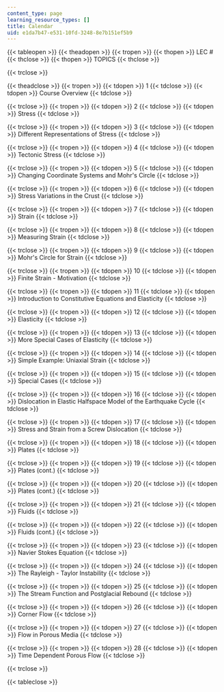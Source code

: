 ```yaml
---
content_type: page
learning_resource_types: []
title: Calendar
uid: e1da7b47-e531-10fd-3248-8e7b151ef5b9
---
```


{{< tableopen >}}
{{< theadopen >}}
{{< tropen >}}
{{< thopen >}}
LEC #
{{< thclose >}}
{{< thopen >}}
TOPICS
{{< thclose >}}

{{< trclose >}}

{{< theadclose >}}
{{< tropen >}}
{{< tdopen >}}
1
{{< tdclose >}}
{{< tdopen >}}
Course Overview
{{< tdclose >}}

{{< trclose >}}
{{< tropen >}}
{{< tdopen >}}
2
{{< tdclose >}}
{{< tdopen >}}
Stress
{{< tdclose >}}

{{< trclose >}}
{{< tropen >}}
{{< tdopen >}}
3
{{< tdclose >}}
{{< tdopen >}}
Different Representations of Stress
{{< tdclose >}}

{{< trclose >}}
{{< tropen >}}
{{< tdopen >}}
4
{{< tdclose >}}
{{< tdopen >}}
Tectonic Stress
{{< tdclose >}}

{{< trclose >}}
{{< tropen >}}
{{< tdopen >}}
5
{{< tdclose >}}
{{< tdopen >}}
Changing Coordinate Systems and Mohr's Circle
{{< tdclose >}}

{{< trclose >}}
{{< tropen >}}
{{< tdopen >}}
6
{{< tdclose >}}
{{< tdopen >}}
Stress Variations in the Crust
{{< tdclose >}}

{{< trclose >}}
{{< tropen >}}
{{< tdopen >}}
7
{{< tdclose >}}
{{< tdopen >}}
Strain
{{< tdclose >}}

{{< trclose >}}
{{< tropen >}}
{{< tdopen >}}
8
{{< tdclose >}}
{{< tdopen >}}
Measuring Strain
{{< tdclose >}}

{{< trclose >}}
{{< tropen >}}
{{< tdopen >}}
9
{{< tdclose >}}
{{< tdopen >}}
Mohr's Circle for Strain
{{< tdclose >}}

{{< trclose >}}
{{< tropen >}}
{{< tdopen >}}
10
{{< tdclose >}}
{{< tdopen >}}
Finite Strain - Motivation
{{< tdclose >}}

{{< trclose >}}
{{< tropen >}}
{{< tdopen >}}
11
{{< tdclose >}}
{{< tdopen >}}
Introduction to Constitutive Equations and Elasticity
{{< tdclose >}}

{{< trclose >}}
{{< tropen >}}
{{< tdopen >}}
12
{{< tdclose >}}
{{< tdopen >}}
Elasticity
{{< tdclose >}}

{{< trclose >}}
{{< tropen >}}
{{< tdopen >}}
13
{{< tdclose >}}
{{< tdopen >}}
More Special Cases of Elasticity
{{< tdclose >}}

{{< trclose >}}
{{< tropen >}}
{{< tdopen >}}
14
{{< tdclose >}}
{{< tdopen >}}
Simple Example: Uniaxial Strain
{{< tdclose >}}

{{< trclose >}}
{{< tropen >}}
{{< tdopen >}}
15
{{< tdclose >}}
{{< tdopen >}}
Special Cases
{{< tdclose >}}

{{< trclose >}}
{{< tropen >}}
{{< tdopen >}}
16
{{< tdclose >}}
{{< tdopen >}}
Dislocation in Elastic Halfspace Model of the Earthquake Cycle
{{< tdclose >}}

{{< trclose >}}
{{< tropen >}}
{{< tdopen >}}
17
{{< tdclose >}}
{{< tdopen >}}
Stress and Strain from a Screw Dislocation
{{< tdclose >}}

{{< trclose >}}
{{< tropen >}}
{{< tdopen >}}
18
{{< tdclose >}}
{{< tdopen >}}
Plates
{{< tdclose >}}

{{< trclose >}}
{{< tropen >}}
{{< tdopen >}}
19
{{< tdclose >}}
{{< tdopen >}}
Plates (cont.)
{{< tdclose >}}

{{< trclose >}}
{{< tropen >}}
{{< tdopen >}}
20
{{< tdclose >}}
{{< tdopen >}}
Plates (cont.)
{{< tdclose >}}

{{< trclose >}}
{{< tropen >}}
{{< tdopen >}}
21
{{< tdclose >}}
{{< tdopen >}}
Fluids
{{< tdclose >}}

{{< trclose >}}
{{< tropen >}}
{{< tdopen >}}
22
{{< tdclose >}}
{{< tdopen >}}
Fluids (cont.)
{{< tdclose >}}

{{< trclose >}}
{{< tropen >}}
{{< tdopen >}}
23
{{< tdclose >}}
{{< tdopen >}}
Navier Stokes Equation
{{< tdclose >}}

{{< trclose >}}
{{< tropen >}}
{{< tdopen >}}
24
{{< tdclose >}}
{{< tdopen >}}
The Rayleigh - Taylor Instability
{{< tdclose >}}

{{< trclose >}}
{{< tropen >}}
{{< tdopen >}}
25
{{< tdclose >}}
{{< tdopen >}}
The Stream Function and Postglacial Rebound
{{< tdclose >}}

{{< trclose >}}
{{< tropen >}}
{{< tdopen >}}
26
{{< tdclose >}}
{{< tdopen >}}
Corner Flow
{{< tdclose >}}

{{< trclose >}}
{{< tropen >}}
{{< tdopen >}}
27
{{< tdclose >}}
{{< tdopen >}}
Flow in Porous Media
{{< tdclose >}}

{{< trclose >}}
{{< tropen >}}
{{< tdopen >}}
28
{{< tdclose >}}
{{< tdopen >}}
Time Dependent Porous Flow
{{< tdclose >}}

{{< trclose >}}

{{< tableclose >}}